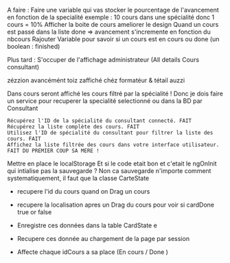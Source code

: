 A faire :
Faire une variable qui vas stocker le pourcentage de l'avancement en fonction de la specialité exemple : 10 cours dans une spécialité donc 1 cours = 10%
Afficher la boite de cours ameliorer le design
Quand un cours est passé dans la liste done => avancement s'incremente en fonction du nbcours
Rajouter Variable pour savoir si un cours est en cours ou done (un boolean : finished)

Plus tard :
S'occuper de l'affichage administrateur (All details Cours consultant)


zézzion avancémént toiz zaffiché chéz formatéur & tétail auzzi


Dans cours seront affiché les cours filtré par la spécialité ! 
Donc je dois faire un service pour recuperer la specialité selectionné ou dans la BD par Consultant




    Récupérez l'ID de la spécialité du consultant connecté. FAIT
    Récupérez la liste complète des cours. FAIT
    Utilisez l'ID de spécialité du consultant pour filtrer la liste des cours. FAIT
    Affichez la liste filtrée des cours dans votre interface utilisateur. FAIT DU PREMIER COUP SA MERE ! 



Mettre en place le localStorage
Et si le code etait bon et c'etait le ngOnInit qui intialise pas la sauvegarde ? 
Non ca sauvegarde n'importe comment systematiquement, il faut que la classe CarteState 
- recupere l'id du cours quand on Drag un cours 
- recupere la localisation apres un Drag du cours pour voir si cardDone true or false

- Enregistre ces données dans la table CardState e

- Recupere ces donnée au chargement de la page par session
- Affecte chaque idCours a sa place (En cours / Done )

 
